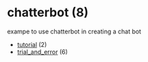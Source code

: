 # chatterbot (8)
exampe to use chatterbot in creating a chat bot

+ [tutorial](tutorial/README.md) (2)
+ [trial_and_error](trial_and_error/README.md) (6)
